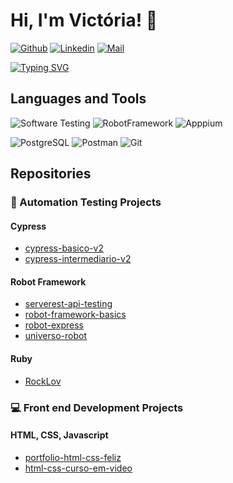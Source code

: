 # Hi, I'm Victória! :wave:

[![Github](https://img.shields.io/badge/-Github-%23181717?style=flat-square&logo=github)](https://github.com/victoriaduarte)
[![Linkedin](https://img.shields.io/badge/-LinkedIn-%231DA1F2?style=flat-square&logo=linkedin&logoColor=ffffff)](https://linkedin.com/in/victoria-regina-duarte)
[![Mail](https://img.shields.io/badge/-Mail-%23106ebe?style=flat-square&logo=microsoftoutlook&logoColor=ffffff)](mailto:victoriarduarte@hotmail.com)<br>

[![Typing SVG](https://readme-typing-svg.herokuapp.com/?size=20&color=8A29F7&lines=Welcome+to+my+profile!🤗;I'm+a+Software+Quality+Analyst💜;I+love+learning+new+things💡;Thanks+for+visiting!🤩)](https://git.io/typing-svg)

## Languages and Tools
![Software Testing](https://img.shields.io/badge/-Software_Testing-%23636667?style=for-the-badge)
![RobotFramework](https://img.shields.io/badge/-Robot_Framework-%2300c0b6?style=for-the-badge&logo=robotframework&logoColor=ffffff)
![Apppium](https://img.shields.io/badge/-Appium-%2365308f?style=for-the-badge&logo=appium&logoColor=ffffff)

![PostgreSQL](https://img.shields.io/badge/-PostgreSQL-%23316192?style=for-the-badge&logo=postgresql&logoColor=ffffff)
![Postman](https://img.shields.io/badge/-Postman-%23fd6c35?style=for-the-badge&logo=postman&logoColor=ffffff)
![Git](https://img.shields.io/badge/-Git-%23F05032?style=for-the-badge&logo=git&logoColor=%23ffffff)

## Repositories
### 🤖 Automation Testing Projects
#### Cypress
- [cypress-basico-v2](https://github.com/victoriaduarte/cypress-basico-v2)
- [cypress-intermediario-v2](https://github.com/victoriaduarte/cypress-intermediario-v2)
  
#### Robot Framework
- [serverest-api-testing](https://github.com/victoriaduarte/serverest-api-testing)
- [robot-framework-basics](https://github.com/victoriaduarte/robot-framework-basics)
- [robot-express](https://github.com/victoriaduarte/robot-express)
- [universo-robot](https://github.com/victoriaduarte/universo-robot)
  
#### Ruby
- [RockLov](https://github.com/victoriaduarte/RockLov)

### 💻 Front end Development Projects
#### HTML, CSS, Javascript
- [portfolio-html-css-feliz](https://github.com/victoriaduarte/portfolio-html-css-feliz)
- [html-css-curso-em-video](https://github.com/victoriaduarte/html-css-curso-em-video)

